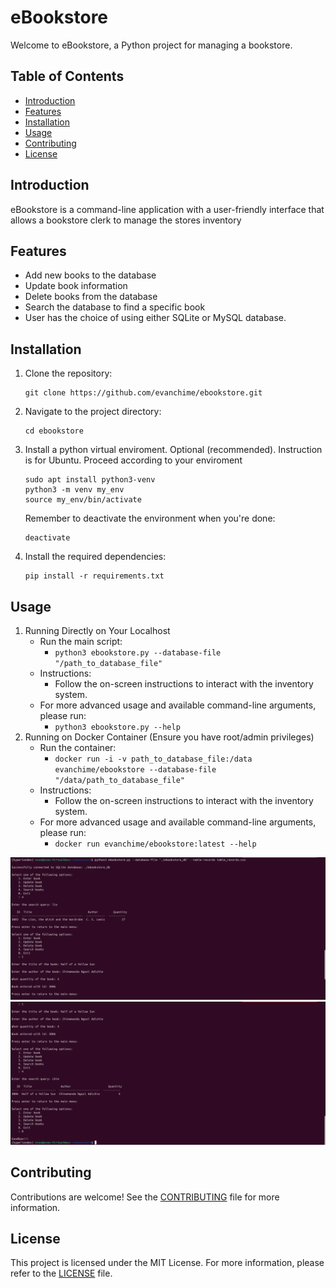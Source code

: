 # eBookstore

Welcome to eBookstore, a Python project for managing a bookstore.

## Table of Contents
- [Introduction](#introduction)
- [Features](#features)
- [Installation](#installation)
- [Usage](#usage)
- [Contributing](#contributing)
- [License](#license)

## Introduction
eBookstore is a command-line application with a user-friendly interface that allows a bookstore clerk to manage the stores inventory

## Features
- Add new books to the database
- Update book information
- Delete books from the database
- Search the database to find a specific book
- User has the choice of using either SQLite or MySQL database.

## Installation
1. Clone the repository:
    ```
    git clone https://github.com/evanchime/ebookstore.git
    ```

2. Navigate to the project directory:
    ```
    cd ebookstore
    ```

3. Install a python virtual enviroment. Optional (recommended). Instruction is for Ubuntu. Proceed according to your enviroment
    ```
    sudo apt install python3-venv
    python3 -m venv my_env
    source my_env/bin/activate
    ```

    Remember to deactivate the environment when you're done:
    ```
    deactivate
    ```

4. Install the required dependencies:
    ```
    pip install -r requirements.txt
    ```

## Usage
1. Running Directly on Your Localhost
   * Run the main script: 
     - `python3 ebookstore.py --database-file "/path_to_database_file"`
   * Instructions:
     - Follow the on-screen instructions to interact with the inventory system.
   * For more advanced usage and available command-line arguments, please run:
     - `python3 ebookstore.py --help`
2. Running on Docker Container (Ensure you have root/admin privileges)
   * Run the container:
     - `docker run -i -v path_to_database_file:/data evanchime/ebookstore --database-file "/data/path_to_database_file"`
   * Instructions:
     - Follow the on-screen instructions to interact with the inventory system.
   * For more advanced usage and available command-line arguments, please run:
     - `docker run evanchime/ebookstore:latest --help`

![First screenshot of ebookstore](ebookstore_screenshot_1.png)
![Second continuation screenshot of ebookstore](ebookstore_screenshot_2.png)

## Contributing
Contributions are welcome! See the [CONTRIBUTING](CONTRIBUTING.md) file for more information.

## License
This project is licensed under the MIT License. For more information, please refer to the [LICENSE](LICENSE.md) file.
